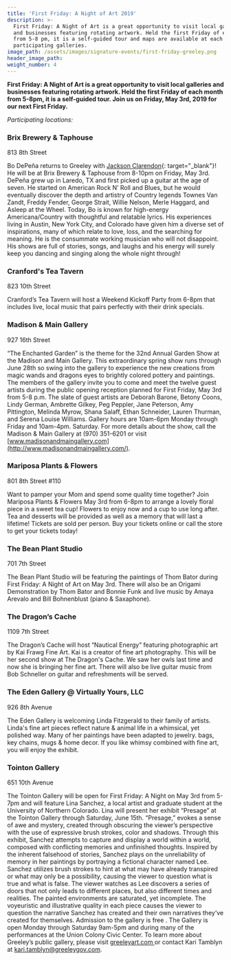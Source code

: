```yaml
---
title: 'First Friday: A Night of Art 2019'
description: >-
  First Friday: A Night of Art is a great opportunity to visit local galleries
  and businesses featuring rotating artwork. Held the first Friday of each month
  from 5-8 pm, it is a self-guided tour and maps are available at each of the
  participating galleries.
image_path: /assets/images/signature-events/first-friday-greeley.png
header_image_path:
weight_number: 4
---
```


**First Friday: A Night of Art is a great opportunity to visit local galleries and businesses featuring rotating artwork. Held the first Friday of each month from 5-8pm, it is a self-guided tour. Join us on Friday, May 3rd, 2019 for our next First Friday.**

*Participating locations:*

### Brix Brewery & Taphouse

813 8th Street

Bo DePe&ntilde;a returns to Greeley with [Jackson Clarendon](https://www.facebook.com/jclarendon){: target="_blank"}\! He will be at Brix Brewery & Taphouse from 8-10pm on Friday, May 3rd. DePe&ntilde;a grew up in Laredo, TX and first picked up a guitar at the age of seven. He started on American Rock N’ Roll and Blues, but he would eventually discover the depth and artistry of Country legends Townes Van Zandt, Freddy Fender, George Strait, Willie Nelson, Merle Haggard, and Asleep at the Wheel. Today, Bo is known for high-energy Americana/Country with thoughtful and relatable lyrics. His experiences living in Austin, New York City, and Colorado have given him a diverse set of inspirations, many of which relate to love, loss, and the searching for meaning. He is the consummate working musician who will not disappoint. His shows are full of stories, songs, and laughs and his energy will surely keep you dancing and singing along the whole night through\!

### Cranford's Tea Tavern

823 10th Street

Cranford’s Tea Tavern will host a Weekend Kickoff Party from 6-8pm that includes live, local music that pairs perfectly with their drink specials.

### Madison & Main Gallery

927 16th Street

“The Enchanted Garden” is the theme for the 32nd Annual Garden Show at the Madison and Main Gallery. This extraordinary spring show runs through June 28th so swing into the gallery to experience the new creations from magic wands and dragons eyes to brightly colored pottery and paintings. The members of the gallery invite you to come and meet the twelve guest artists during the public opening reception planned for First Friday, May 3rd from 5-8 p.m. The slate of guest artists are Deborah Barone, Betony Coons, Lindy German, Ambrette Gilkey, Peg Peppler, Jane Peterson, Amy Pittington, Melinda Myrow, Shana Salaff, Ethan Schneider, Lauren Thurman, and Serena Louise Williams. Gallery hours are 10am-6pm Monday through Friday and 10am-4pm. Saturday. For more details about the show, call the Madison & Main Gallery at (970) 351-6201 or visit [www.madisonandmaingallery.com](http://www.madisonandmaingallery.com/).

### Mariposa Plants & Flowers

801 8th Street \#110

Want to pamper your Mom and spend some quality time together? Join Mariposa Plants & Flowers May 3rd from 6-8pm to arrange a lovely floral piece in a sweet tea cup\! Flowers to enjoy now and a cup to use long after. Tea and desserts will be provided as well as a memory that will last a lifetime\! Tickets are sold per person. Buy your tickets online or call the store to get your tickets today\!

### The Bean Plant Studio

701 7th Street

The Bean Plant Studio will be featuring the paintings of Thom Bator during First Friday: A Night of Art on May 3rd. There will also be an Origami Demonstration by Thom Bator and Bonnie Funk and live music by Amaya Arevalo and Bill Bohnenblust (piano & Saxaphone).

### The Dragon’s Cache

1109 7th Street

The Dragon’s Cache will host “Nautical Energy” featuring photographic art by Kai Frawg Fine Art. Kai is a creator of fine art photography. This will be her second show at The Dragon's Cache. We saw her owls last time and now she is bringing her fine art. There will also be live guitar music from Bob Schneller on guitar and refreshments will be served.

### The Eden Gallery @ Virtually Yours, LLC

926 8th Avenue

The Eden Gallery is welcoming Linda Fitzgerald to their family of artists. Linda's fine art pieces reflect nature & animal life in a whimsical, yet polished way. Many of her paintings have been adapted to jewelry. bags, key chains, mugs & home decor. If you like whimsy combined with fine art, you will enjoy the exhibit.

### Tointon Gallery

651 10th Avenue

The Tointon Gallery will be open for First Friday: A Night on May 3rd from 5-7pm and will feature Lina Sanchez, a local artist and graduate student at the University of Northern Colorado. Lina will present her exhibit “Presage” at the Tointon Gallery through Saturday, June 15th. “Presage,” evokes a sense of awe and mystery, created through obscuring the viewer’s perspective with the use of expressive brush strokes, color and shadows. Through this exhibit, Sanchez attempts to capture and display a world within a world, composed with conflicting memories and unfinished thoughts. Inspired by the inherent falsehood of stories, Sanchez plays on the unreliability of memory in her paintings by portraying a fictional character named Lee. Sanchez utilizes brush strokes to hint at what may have already transpired or what may only be a possibility, causing the viewer to question what is true and what is false. The viewer watches as Lee discovers a series of doors that not only leads to different places, but also different times and realities. The painted environments are saturated, yet incomplete. The voyeuristic and illustrative quality in each piece causes the viewer to question the narrative Sanchez has created and their own narratives they’ve created for themselves. Admission to the gallery is free . The Gallery is open Monday through Saturday 9am-5pm and during many of the performances at the Union Colony Civic Center. To learn more about Greeley’s public gallery, please visit&nbsp;[greeleyart.com&nbsp;](http://greeleyart.com/)or contact Kari Tamblyn at&nbsp;[kari.tamblyn@greeleygov.com](mailto:kari.tamblyn@greeleygov.com).